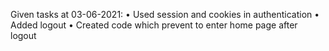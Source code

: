 Given tasks at 03-06-2021:
•	Used session and cookies in authentication
•	Added logout
•	Created code which prevent to enter home page after logout
